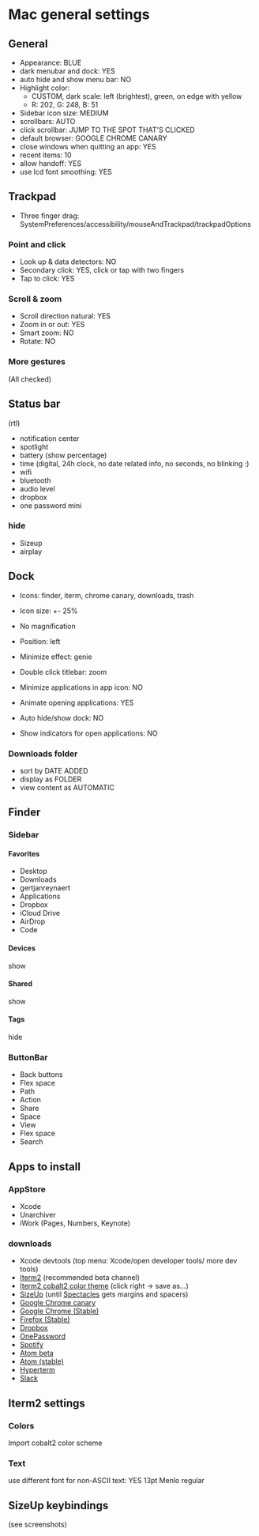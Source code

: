 Mac general settings
====================

## General

- Appearance: BLUE
- dark menubar and dock: YES
- auto hide and show menu bar: NO
- Highlight color:
  - CUSTOM, dark scale: left (brightest), green, on edge with yellow
  - R: 202, G: 248, B: 51
- Sidebar icon size: MEDIUM
- scrollbars: AUTO
- click scrollbar: JUMP TO THE SPOT THAT'S CLICKED
- default browser: GOOGLE CHROME CANARY
- close windows when quitting an app: YES
- recent items: 10
- allow handoff: YES
- use lcd font smoothing: YES

## Trackpad

- Three finger drag:
SystemPreferences/accessibility/mouseAndTrackpad/trackpadOptions

### Point and click

- Look up & data detectors: NO
- Secondary click: YES, click or tap with two fingers
- Tap to click: YES

### Scroll & zoom

- Scroll direction natural: YES
- Zoom in or out: YES
- Smart zoom: NO
- Rotate: NO

### More gestures
(All checked)

## Status bar
(rtl)
- notification center
- spotlight
- battery (show percentage)
- time (digital, 24h clock, no date related info, no seconds, no blinking :)
- wifi
- bluetooth
- audio level
- dropbox
- one password mini

### hide
- Sizeup
- airplay

## Dock

- Icons: finder, iterm, chrome canary, downloads, trash
- Icon size: +- 25%
- No magnification
- Position: left
- Minimize effect: genie

- Double click titlebar: zoom
- Minimize applications in app icon: NO
- Animate opening applications: YES
- Auto hide/show dock: NO
- Show indicators for open applications: NO

### Downloads folder

- sort by DATE ADDED
- display as FOLDER
- view content as AUTOMATIC

## Finder

### Sidebar

#### Favorites
- Desktop
- Downloads
- gertjanreynaert
- Applications
- Dropbox
- iCloud Drive
- AirDrop
- Code

#### Devices
show

#### Shared
show

#### Tags
hide

### ButtonBar

- Back buttons
- Flex space
- Path
- Action
- Share
- Space
- View
- Flex space
- Search

## Apps to install

### AppStore

- Xcode
- Unarchiver
- iWork (Pages, Numbers, Keynote)

### downloads

- Xcode devtools (top menu: Xcode/open developer tools/ more dev tools)
- [Iterm2](https://iterm2.com/downloads.html) (recommended beta channel)
- [Iterm2 cobalt2 color theme](https://raw.githubusercontent.com/wesbos/Cobalt2-iterm/master/cobalt2.itermcolors) (click right -> save as...)
- [SizeUp](http://www.irradiatedsoftware.com/sizeup/) (until [Spectacles](https://www.spectacleapp.com/) gets margins and spacers)
- [Google Chrome canary](https://www.google.com/chrome/browser/canary.html)
- [Google Chrome (Stable)](https://www.google.com/chrome/browser/desktop/index.html)
- [Firefox (Stable)](https://www.mozilla.org/en-US/firefox/new/?product=firefox-3.6.8&os=osx%E2%8C%A9=en-US)
- [Dropbox](https://www.dropbox.com/)
- [OnePassword](https://agilebits.com/downloads)
- [Spotify](https://www.spotify.com/be-nl/)
- [Atom beta](https://atom.io/beta)
- [Atom (stable)](https://atom.io/)
- [Hyperterm](https://hyperterm.org/)
- [Slack](https://itunes.apple.com/be/app/slack/id803453959?mt=12)

## Iterm2 settings

### Colors

Import cobalt2 color scheme

### Text

use different font for non-ASCII text: YES
13pt Menlo regular

## SizeUp keybindings
(see screenshots)

